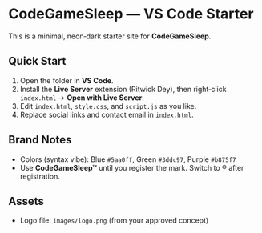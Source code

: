 # CodeGameSleep — VS Code Starter

This is a minimal, neon‑dark starter site for **CodeGameSleep**.

## Quick Start
1. Open the folder in **VS Code**.
2. Install the **Live Server** extension (Ritwick Dey), then right‑click `index.html` → **Open with Live Server**.
3. Edit `index.html`, `style.css`, and `script.js` as you like.
4. Replace social links and contact email in `index.html`.

## Brand Notes
- Colors (syntax vibe): Blue `#5aa0ff`, Green `#3ddc97`, Purple `#b875f7`
- Use **CodeGameSleep™** until you register the mark. Switch to ® after registration.

## Assets
- Logo file: `images/logo.png` (from your approved concept)
